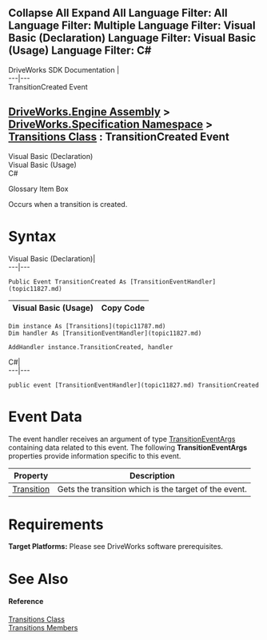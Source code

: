        

 Collapse All Expand All  Language Filter: All  Language Filter: Multiple  Language Filter: Visual Basic (Declaration) Language Filter: Visual Basic (Usage) Language Filter: C#  
---  
DriveWorks SDK Documentation  |   
---|---  
TransitionCreated Event   
  
[DriveWorks.Engine Assembly](topic2156.md) > [DriveWorks.Specification Namespace](topic10764.md) > [Transitions Class](topic11787.md) : TransitionCreated Event  
---  
  
Visual Basic (Declaration)    
Visual Basic (Usage)    
C# 

Glossary Item Box

Occurs when a transition is created. 

# Syntax

Visual Basic (Declaration)|   
---|---  
      
    
    Public Event TransitionCreated As [TransitionEventHandler](topic11827.md)  
  
Visual Basic (Usage)| Copy Code  
---|---  
      
    
    Dim instance As [Transitions](topic11787.md)
    Dim handler As [TransitionEventHandler](topic11827.md)
     
    AddHandler instance.TransitionCreated, handler  
  
C#|   
---|---  
      
    
    public event [TransitionEventHandler](topic11827.md) TransitionCreated  
  
# Event Data

The event handler receives an argument of type [TransitionEventArgs](topic11776.md) containing data related to this event. The following **TransitionEventArgs** properties provide information specific to this event.

Property| Description  
---|---  
[Transition](topic11786.md)| Gets the transition which is the target of the event.   
  
# Requirements

**Target Platforms:** Please see DriveWorks software prerequisites.

# See Also

#### Reference

[Transitions Class](topic11787.md)   
[Transitions Members](topic11788.md)


